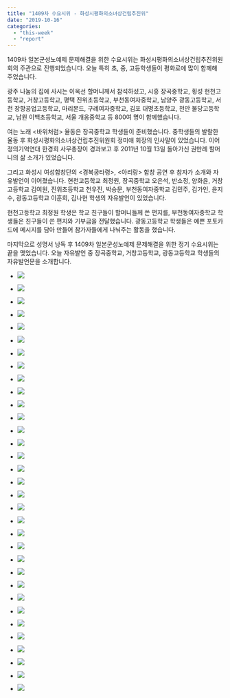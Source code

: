 ```yaml
---
title: "1409차 수요시위 - 화성시평화의소녀상건립추진위"
date: "2019-10-16"
categories: 
  - "this-week"
  - "report"
---
```


1409차 일본군성노예제 문제해결을 위한 수요시위는 화성시평화의소녀상건립추진위원회의 주관으로 진행되었습니다. 오늘 특히 초, 중, 고등학생들이 평화로에 많이 함께해 주었습니다.

광주 나눔의 집에 사시는 이옥선 할머니께서 참석하셨고, 시흥 장곡중학교, 횡성 현천고등학교, 거창고등학교, 평택 진위초등학교, 부천동여자중학교, 남양주 광동고등학교, 서천 장항공업고등학교, 마리몬드, 구례여자중학교, 김포 대명초등학교, 천안 불당고등학교, 남원 이백초등학교, 서울 개웅중학교 등 800여 명이 함께했습니다.

여는 노래 <바위처럼> 율동은 장곡중학교 학생들이 준비했습니다. 중학생들의 발랄한 율동 후 화성시평화의소녀상건립추진위원회 정미애 회장의 인사말이 있었습니다. 이어 정의기억연대 한경희 사무총장이 경과보고 후 2011년 10월 13일 돌아가신 권만례 할머니의 삶 소개가 있었습니다.

그리고 화성시 여성합창단의 <경복궁타령>, <아리랑> 합창 공연 후 참자가 소개와 자유발언이 이어졌습니다. 현천고등학교 최정원, 장곡중학교 오은석, 반소정, 양화윤, 거창고등학교 김여원, 진위초등학교 천우진, 박승문, 부천동여자중학교 김민주, 김가인, 윤지수, 광동고등학교 이훈희, 김나현 학생의 자유발언이 있었습니다.

현천고등학교 최정원 학생은 학교 친구들이 할머니들께 쓴 편지를, 부천동여자중학교 학생들은 친구들이 쓴 편지와 기부금을 전달했습니다. 광동고등학교 학생들은 예쁜 포토카드에 메시지를 담아 만들어 참가자들에게 나눠주는 활동을 했습니다.

마지막으로 성명서 낭독 후 1409차 일본군성노예제 문제해결을 위한 정기 수요시위는 끝을 맺었습니다. 오늘 자유발언 중 장곡중학교, 거창고등학교, 광동고등학교 학생들의 자유발언문을 소개합니다.

- ![](https://womenandwar.net/kr/wp-content/uploads/2019/10/크기변환20191016_132139.jpg)
    
- ![](https://womenandwar.net/kr/wp-content/uploads/2019/10/크기변환20191016_132216_HDR.jpg)
    
- ![](https://womenandwar.net/kr/wp-content/uploads/2019/10/크기변환20191016_132223.jpg)
    
- ![](https://womenandwar.net/kr/wp-content/uploads/2019/10/크기변환IMGP1130.jpg)
    
- ![](https://womenandwar.net/kr/wp-content/uploads/2019/10/크기변환IMGP1137.jpg)
    
- ![](https://womenandwar.net/kr/wp-content/uploads/2019/10/크기변환IMGP1141.jpg)
    
- ![](https://womenandwar.net/kr/wp-content/uploads/2019/10/크기변환IMGP1143.jpg)
    
- ![](https://womenandwar.net/kr/wp-content/uploads/2019/10/크기변환IMGP1152.jpg)
    
- ![](https://womenandwar.net/kr/wp-content/uploads/2019/10/크기변환IMGP1156.jpg)
    
- ![](https://womenandwar.net/kr/wp-content/uploads/2019/10/크기변환IMGP1159.jpg)
    
- ![](https://womenandwar.net/kr/wp-content/uploads/2019/10/크기변환IMGP1160.jpg)
    
- ![](https://womenandwar.net/kr/wp-content/uploads/2019/10/크기변환IMGP1165.jpg)
    
- ![](https://womenandwar.net/kr/wp-content/uploads/2019/10/크기변환IMGP1172.jpg)
    
- ![](https://womenandwar.net/kr/wp-content/uploads/2019/10/크기변환IMGP1176.jpg)
    
- ![](https://womenandwar.net/kr/wp-content/uploads/2019/10/크기변환IMGP1189.jpg)
    
- ![](https://womenandwar.net/kr/wp-content/uploads/2019/10/크기변환IMGP1195.jpg)
    
- ![](https://womenandwar.net/kr/wp-content/uploads/2019/10/크기변환IMGP1200.jpg)
    
- ![](https://womenandwar.net/kr/wp-content/uploads/2019/10/크기변환IMGP1214.jpg)
    
- ![](https://womenandwar.net/kr/wp-content/uploads/2019/10/크기변환IMGP1217.jpg)
    
- ![](https://womenandwar.net/kr/wp-content/uploads/2019/10/크기변환IMGP1228.jpg)
    
- ![](https://womenandwar.net/kr/wp-content/uploads/2019/10/크기변환IMGP1229.jpg)
    
- ![](https://womenandwar.net/kr/wp-content/uploads/2019/10/크기변환IMGP1232.jpg)
    
- ![](https://womenandwar.net/kr/wp-content/uploads/2019/10/크기변환IMGP1242.jpg)
    
- ![](https://womenandwar.net/kr/wp-content/uploads/2019/10/크기변환IMGP1246.jpg)
    
- ![](https://womenandwar.net/kr/wp-content/uploads/2019/10/크기변환IMGP1250.jpg)
    
- ![](https://womenandwar.net/kr/wp-content/uploads/2019/10/크기변환IMGP1258.jpg)
    
- ![](https://womenandwar.net/kr/wp-content/uploads/2019/10/크기변환IMGP1271.jpg)
    
- ![](https://womenandwar.net/kr/wp-content/uploads/2019/10/크기변환IMGP1277.jpg)
    
- ![](https://womenandwar.net/kr/wp-content/uploads/2019/10/크기변환S28BW-419101617120_0001-724x1024.jpg)
    
- ![](https://womenandwar.net/kr/wp-content/uploads/2019/10/크기변환S28BW-419101617120_0002-724x1024.jpg)
    
- ![](https://womenandwar.net/kr/wp-content/uploads/2019/10/S28BW-419101617120_0003-724x1024.jpg)
    
- ![](https://womenandwar.net/kr/wp-content/uploads/2019/10/S28BW-419101617120_0004-724x1024.jpg)
    
- ![](https://womenandwar.net/kr/wp-content/uploads/2019/10/S28BW-419101617120_0005-724x1024.jpg)
